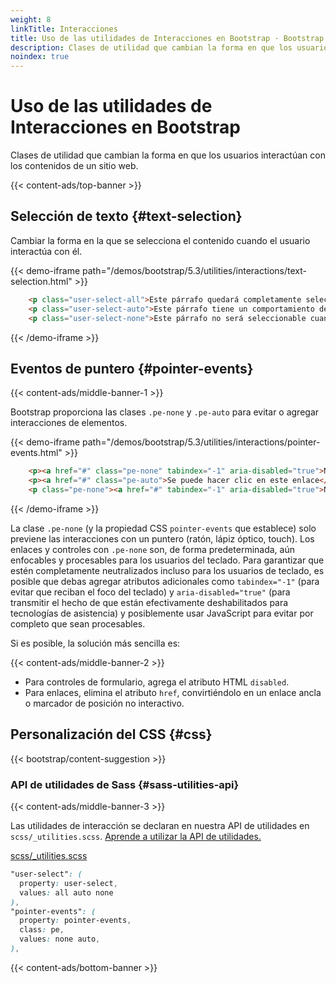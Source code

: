 ```yaml
---
weight: 8
linkTitle: Interacciones
title: Uso de las utilidades de Interacciones en Bootstrap · Bootstrap en Español v5.3
description: Clases de utilidad que cambian la forma en que los usuarios interactúan con los contenidos de un sitio web.
noindex: true
---
```


# Uso de las utilidades de Interacciones en Bootstrap

Clases de utilidad que cambian la forma en que los usuarios interactúan con los contenidos de un sitio web.

{{< content-ads/top-banner >}}

Selección de texto {#text-selection}
-------------------------------------

Cambiar la forma en la que se selecciona el contenido cuando el usuario interactúa con él.

{{< demo-iframe path="/demos/bootstrap/5.3/utilities/interactions/text-selection.html" >}}
```html {filename="HTML"}
    <p class="user-select-all">Este párrafo quedará completamente seleccionado cuando el usuario haga clic en él.</p>
    <p class="user-select-auto">Este párrafo tiene un comportamiento de selección predeterminado.</p>
    <p class="user-select-none">Este párrafo no será seleccionable cuando el usuario haga clic en él.</p>
```
{{< /demo-iframe >}}

Eventos de puntero {#pointer-events}
-------------------------------------

{{< content-ads/middle-banner-1 >}}

Bootstrap proporciona las clases `.pe-none` y `.pe-auto` para evitar o agregar interacciones de elementos.

{{< demo-iframe path="/demos/bootstrap/5.3/utilities/interactions/pointer-events.html" >}}
```html {filename="HTML"}
    <p><a href="#" class="pe-none" tabindex="-1" aria-disabled="true">No se puede hacer clic en este enlace</a>.</p>
    <p><a href="#" class="pe-auto">Se puede hacer clic en este enlace</a> (este es el comportamiento predeterminado).</p>
    <p class="pe-none"><a href="#" tabindex="-1" aria-disabled="true">No se puede hacer clic en este enlace</a> porque la propiedad <code>pointer-events</code> se hereda de su padre. Sin embargo, <a href="#" class="pe-auto">este enlace</a> tiene una clase <code>pe-auto</code> y se puede hacer clic en el.</p>
```
{{< /demo-iframe >}}

La clase `.pe-none` (y la propiedad CSS `pointer-events` que establece) solo previene las interacciones con un puntero (ratón, lápiz óptico, touch). Los enlaces y controles con `.pe-none` son, de forma predeterminada, aún enfocables y procesables para los usuarios del teclado. Para garantizar que estén completamente neutralizados incluso para los usuarios de teclado, es posible que debas agregar atributos adicionales como `tabindex="-1"` (para evitar que reciban el foco del teclado) y `aria-disabled="true"` (para transmitir el hecho de que están efectivamente deshabilitados para tecnologías de asistencia) y posiblemente usar JavaScript para evitar por completo que sean procesables.

Si es posible, la solución más sencilla es:

{{< content-ads/middle-banner-2 >}}

* Para controles de formulario, agrega el atributo HTML `disabled`.
* Para enlaces, elimina el atributo `href`, convirtiéndolo en un enlace ancla o marcador de posición no interactivo.

Personalización del CSS {#css}
-----------

{{< bootstrap/content-suggestion >}}

### API de utilidades de Sass {#sass-utilities-api}

{{< content-ads/middle-banner-3 >}}

Las utilidades de interacción se declaran en nuestra API de utilidades en `scss/_utilities.scss`. [Aprende a utilizar la API de utilidades.](/bootstrap/5.3/utilities/api/#using-the-api)

[scss/_utilities.scss](https://github.com/twbs/bootstrap/blob/v5.3.2/scss/_utilities.scss)

```scss {filename="scss/_utilities.scss"}
"user-select": (
  property: user-select,
  values: all auto none
),
"pointer-events": (
  property: pointer-events,
  class: pe,
  values: none auto,
),
```

{{< content-ads/bottom-banner >}}
